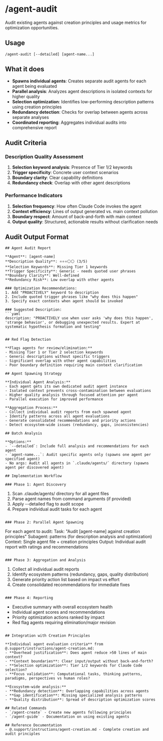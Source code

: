 # /agent-audit

Audit existing agents against creation principles and usage metrics for optimization opportunities.

## Usage
```
/agent-audit [--detailed] [agent-name...]
```

## What it does
- **Spawns individual agents**: Creates separate audit agents for each agent being evaluated
- **Parallel analysis**: Analyzes agent descriptions in isolated contexts for higher quality
- **Selection optimization**: Identifies low-performing description patterns using creation principles
- **Redundancy detection**: Checks for overlap between agents across separate analyses
- **Coordinated reporting**: Aggregates individual audits into comprehensive report

## Audit Criteria

### Description Quality Assessment
1. **Selection keyword analysis**: Presence of Tier 1/2 keywords
2. **Trigger specificity**: Concrete user context scenarios
3. **Boundary clarity**: Clear capability definitions
4. **Redundancy check**: Overlap with other agent descriptions

### Performance Indicators
1. **Selection frequency**: How often Claude Code invokes the agent
2. **Context efficiency**: Lines of output generated vs. main context pollution
3. **Boundary respect**: Amount of back-and-forth with main context
4. **Output quality**: Structured, actionable results without clarification needs

## Audit Output Format

```
## Agent Audit Report

**Agent**: [agent-name]
**Description Quality**: ⭐⭐⭐⚪⚪ (3/5)
**Selection Keywords**: Missing Tier 1 keywords
**Trigger Specificity**: Generic - needs quoted user phrases
**Boundary Clarity**: Well-defined
**Redundancy Risk**: Low overlap with other agents

### Optimization Recommendations:
1. Add "PROACTIVELY" keyword to description
2. Include quoted trigger phrases like "why does this happen"
3. Specify exact contexts when agent should be invoked

### Suggested Description:
```yaml
description: "PROACTIVELY use when user asks 'why does this happen', 'strange behavior', or debugging unexpected results. Expert at systematic hypothesis formation and testing"
```
```

## Red Flag Detection

**Flags agents for review/elimination:**
- Missing Tier 1 or Tier 2 selection keywords
- Generic descriptions without specific triggers
- Significant overlap with other agent capabilities
- Poor boundary definition requiring main context clarification

## Agent Spawning Strategy

**Individual Agent Analysis:**
- Each agent gets its own dedicated audit agent instance
- Isolated context prevents cross-contamination between evaluations
- Higher quality analysis through focused attention per agent
- Parallel execution for improved performance

**Aggregation Process:**
- Collect individual audit reports from each spawned agent
- Identify patterns across all agent evaluations
- Generate consolidated recommendations and priority actions
- Detect ecosystem-wide issues (redundancy, gaps, inconsistencies)

## Batch Analysis

**Options:**
- `--detailed`: Include full analysis and recommendations for each agent
- `agent-name...`: Audit specific agents only (spawns one agent per specified agent)
- No args: Audit all agents in `.claude/agents/` directory (spawns agent per discovered agent)

## Implementation Workflow

### Phase 1: Agent Discovery
```
1. Scan .claude/agents/ directory for all agent files
2. Parse agent names from command arguments (if provided)
3. Apply --detailed flag to audit scope
4. Prepare individual audit tasks for each agent
```

### Phase 2: Parallel Agent Spawning
```
For each agent to audit:
  Task: "Audit [agent-name] against creation principles" 
  Subagent: patterns (for description analysis and optimization)
  Context: Single agent file + creation principles
  Output: Individual audit report with ratings and recommendations
```

### Phase 3: Aggregation and Analysis
```
1. Collect all individual audit reports
2. Identify ecosystem patterns (redundancy, gaps, quality distribution)
3. Generate priority action list based on impact vs effort
4. Create consolidated recommendations for immediate fixes
```

### Phase 4: Reporting
```
- Executive summary with overall ecosystem health
- Individual agent scores and recommendations  
- Priority optimization actions ranked by impact
- Red flag agents requiring elimination/major revision
```

## Integration with Creation Principles

**Individual agent evaluation criteria** from @.support/instructions/agent-creation.md:
- **Overhead justification**: Does agent reduce >50 lines of main context?
- **Context boundaries**: Clear input/output without back-and-forth?
- **Selection optimization**: Tier 1/2 keywords for Claude Code selection?
- **Focus validation**: Computational tasks, thinking patterns, paradigms, perspectives vs human roles?

**Ecosystem-wide analysis:**
- **Redundancy detection**: Overlapping capabilities across agents
- **Gap identification**: Missing specialized analysis patterns
- **Quality distribution**: Spread of description optimization scores

## Related Commands
- `/agent-create` - Create new agents following principles
- `/agent-guide` - Documentation on using existing agents

## Reference Documentation
- @.support/instructions/agent-creation.md - Complete creation and audit principles